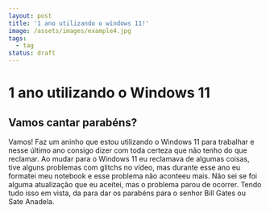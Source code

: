 ```yaml
---
layout: post
title: '1 ano utilizando o windows 11!'
image: /assets/images/example4.jpg
tags:
  - tag
status: draft
---
```

# 1 ano utilizando o Windows 11

## Vamos cantar parabéns?
Vamos! Faz um aninho que estou utilizando o Windows 11 para trabalhar e nesse último ano consigo dizer com toda certeza que não tenho do que reclamar.
Ao mudar para o Windows 11 eu reclamava de algumas coisas, tive alguns problemas com glitchs no vídeo, mas durante esse ano eu formatei meu notebook e esse problema não aconteeu mais. Não sei se foi alguma atualização que eu aceitei, mas o problema parou de ocorrer.
Tendo tudo isso em vista, da para dar os parabéns para o senhor Bill Gates ou Sate Anadela.

